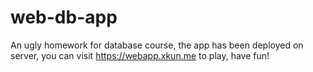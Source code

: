 # web-db-app

An ugly homework for database course, the app has been deployed on server, you can visit https://webapp.xkun.me to play, have fun!